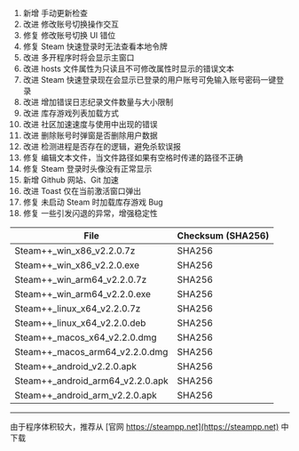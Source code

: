1. 新增 手动更新检查
2. 改进 修改账号切换操作交互
3. 修复 修改账号切换 UI 错位
4. 修复 Steam 快速登录时无法查看本地令牌
5. 改进 多开程序时将会显示主窗口
6. 改进 hosts 文件属性为只读且不可修改属性时显示的错误文本
7. 改进 Steam 快速登录现在会显示已登录的用户账号可免输入账号密码一键登录
8. 改进 增加错误日志纪录文件数量与大小限制
9. 改进 库存游戏列表加载方式
10. 改进 社区加速速度与使用中出现的错误
11. 改进 删除账号时弹窗是否删除用户数据
12. 改进 检测进程是否存在的逻辑，避免杀软误报
13. 修复 编辑文本文件，当文件路径如果有空格时传递的路径不正确
14. 修复 Steam 登录时头像没有正常显示
15. 新增 Github 网站、Git 加速
16. 改进 Toast 仅在当前激活窗口弹出
17. 修复 未启动 Steam 时加载库存游戏 Bug
18. 修复 一些引发闪退的异常，增强稳定性

|  File   | Checksum (SHA256)  |
|  ----  | ----  |
| Steam++_win_x86_v2.2.0.7z  | SHA256 |
| Steam++_win_x86_v2.2.0.exe  | SHA256 |
| Steam++_win_arm64_v2.2.0.7z  | SHA256 |
| Steam++_win_arm64_v2.2.0.exe  | SHA256 |
| Steam++_linux_x64_v2.2.0.7z  | SHA256 |
| Steam++_linux_x64_v2.2.0.deb  | SHA256 |
| Steam++_macos_x64_v2.2.0.dmg  | SHA256 |
| Steam++_macos_arm64_v2.2.0.dmg  | SHA256 |
| Steam++_android_v2.2.0.apk  | SHA256 |
| Steam++_android_arm64_v2.2.0.apk  | SHA256 |
| Steam++_android_arm_v2.2.0.apk  | SHA256 |

***

由于程序体积较大，推荐从 [官网 https://steampp.net](https://steampp.net) 中下载
